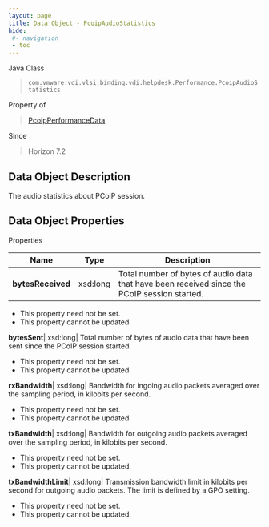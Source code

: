 ```yaml
---
layout: page
title: Data Object - PcoipAudioStatistics
hide:
 #- navigation
 - toc
---
```






Java Class  
> `com.vmware.vdi.vlsi.binding.vdi.helpdesk.Performance.PcoipAudioStatistics`

Property of  
> [PcoipPerformanceData](vdi.helpdesk.Performance.PcoipPerformanceData.md#field_detail)

Since  
> Horizon 7.2


## Data Object Description 

The audio statistics about PCoIP session. 

## Data Object Properties

Properties

Name |  Type |  Description   
---|---|---  
**bytesReceived**|  xsd:long|  Total number of bytes of audio data that have been received since the PCoIP session started.   


* This property need not be set.
* This property cannot be updated.

  
**bytesSent**|  xsd:long|  Total number of bytes of audio data that have been sent since the PCoIP session started.   


* This property need not be set.
* This property cannot be updated.

  
**rxBandwidth**|  xsd:long|  Bandwidth for ingoing audio packets averaged over the sampling period, in kilobits per second.   


* This property need not be set.
* This property cannot be updated.

  
**txBandwidth**|  xsd:long|  Bandwidth for outgoing audio packets averaged over the sampling period, in kilobits per second.   


* This property need not be set.
* This property cannot be updated.

  
**txBandwidthLimit**|  xsd:long|  Transmission bandwidth limit in kilobits per second for outgoing audio packets. The limit is defined by a GPO setting.   


* This property need not be set.
* This property cannot be updated.

  
  
  
  
  
  
